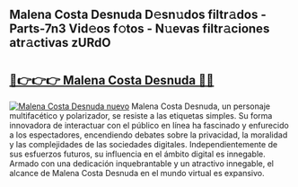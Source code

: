 ## Malena Costa Desnuda D𝚎sn𝚞dos filtr𝚊dos - Parts-7n3 Vid𝚎os f𝚘tos - N𝚞evas filtr𝚊ciones atr𝚊ctivas zURdO

# <h2><a href="http://mbav8u3.tromn.icu/?c=Malena+Costa+Desnuda">🔗👉👉👉 Malena Costa Desnuda 🔗🔗</a></h2>

[![Malena Costa Desnuda nuevo](https://i.imgur.com/pEAQMta.gif)](http://mbav8u3.tromn.icu/?c=Malena+Costa+Desnuda)
Malena Costa Desnuda, un personaje multifacético y polarizador, se resiste a las etiquetas simples. Su forma innovadora de interactuar con el público en línea ha fascinado y enfurecido a los espectadores, encendiendo debates sobre la privacidad, la moralidad y las complejidades de las sociedades digitales. Independientemente de sus esfuerzos futuros, su influencia en el ámbito digital es innegable. Armado con una dedicación inquebrantable y un atractivo innegable, el alcance de Malena Costa Desnuda en el mundo virtual es expansivo.
